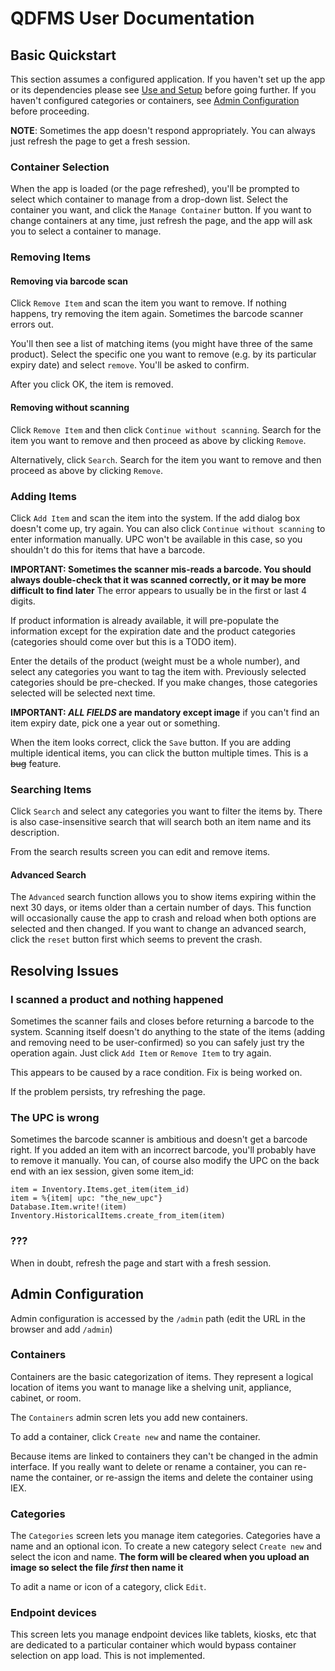 # QDFMS User Documentation

## Basic Quickstart
This section assumes a configured application. If you haven't set up the app or its dependencies please see [Use and Setup](https://github.com/pfriedma/QDFMS#use-and-setup) before going further. If you haven't configured categories or containers, see [Admin Configuration](#admin-configuration) before proceeding. 

**NOTE**: Sometimes the app doesn't respond appropriately. You can always just refresh the page to get a fresh session. 

### Container Selection
When the app is loaded (or the page refreshed), you'll be prompted to select which container to manage from a drop-down list. Select the container you want, and click the `Manage Container` button. If you want to change containers at any time, just refresh the page, and the app will ask you to select a container to manage. 

### Removing Items

#### Removing via barcode scan
Click `Remove Item` and scan the item you want to remove. If nothing happens, try removing the item again. Sometimes the barcode scanner errors out. 

You'll then see a list of matching items (you might have three of the same product). Select the specific one you want to remove (e.g. by its particular expiry date) and select `remove`. You'll be asked to confirm. 

After you click OK, the item is removed. 

#### Removing without scanning
Click `Remove Item` and then click `Continue without scanning`. Search for the item you want to remove and then proceed as above by clicking `Remove`. 

Alternatively, click `Search`. Search for the item you want to remove and then proceed as above by clicking `Remove`. 

### Adding Items
Click `Add Item` and scan the item into the system. If the add dialog box doesn't come up, try again. You can also click `Continue without scanning` to enter information manually. UPC won't be available in this case, so you shouldn't do this for items that have a barcode. 

**IMPORTANT: Sometimes the scanner mis-reads a barcode. You should always double-check that it was scanned correctly, or it may be more difficult to find later** The error appears to usually be in the first or last 4 digits. 

If product information is already available, it will pre-populate the information except for the expiration date and the product categories (categories should come over but this is a TODO item).

Enter the details of the product (weight must be a whole number), and select any categories you want to tag the item with. Previously selected categories should be pre-checked. If you make changes, those categories selected will be selected next time. 

**IMPORTANT: *ALL FIELDS* are mandatory except image** if you can't find an item expiry date, pick one a year out or something.  

When the item looks correct, click the `Save` button. If you are adding multiple identical items, you can click the button multiple times. This is a ~~bug~~ feature.

### Searching Items
Click `Search` and select any categories you want to filter the items by. There is also case-insensitive search that will search both an item name and its description. 

From the search results screen you can edit and remove items. 

#### Advanced Search
The `Advanced` search function allows you to show items expiring within the next 30 days, or items older than a certain number of days. This function will occasionally cause the app to crash and reload when both options are selected and then changed. If you want to change an advanced search, click the `reset` button first which seems to prevent the crash. 

## Resolving Issues
### I scanned a product and nothing happened
Sometimes the scanner fails and closes before returning a barcode to the system. Scanning itself doesn't do anything to the state of the items (adding and removing need to be user-confirmed) so you can safely just try the operation again. Just click `Add Item` or `Remove Item` to try again. 

This appears to be caused by a race condition. Fix is being worked on. 

If the problem persists, try refreshing the page. 

### The UPC is wrong
Sometimes the barcode scanner is ambitious and doesn't get a barcode right. If you added an item with an incorrect barcode, you'll probably have to remove it manually. You can, of course also modify the UPC on the back end with an iex session, given some item_id:

```
item = Inventory.Items.get_item(item_id)
item = %{item| upc: "the_new_upc"}
Database.Item.write!(item)
Inventory.HistoricalItems.create_from_item(item)
```

### ??? 
When in doubt, refresh the page and start with a fresh session.


## Admin Configuration
Admin configuration is accessed by the `/admin` path (edit the URL in the browser and add `/admin`)

### Containers
Containers are the basic categorization of items. They represent a logical location of items you want to manage like a shelving unit, appliance, cabinet, or room. 

The `Containers` admin scren lets you add new containers. 

To add a container, click `Create new` and name the container. 

Because items are linked to containers they can't be changed in the admin interface. If you really want to delete or rename a container, you can re-name the container, or re-assign the items and delete the container using IEX.

### Categories
The `Categories` screen lets you manage item categories. Categories have a name and an optional icon. To create a new category select `Create new` and select the icon and name. **The form will be cleared when you upload an image so select the file *first* then name it**

To adit a name or icon of a category, click `Edit`. 

### Endpoint devices
This screen lets you manage endpoint devices like tablets, kiosks, etc that are dedicated to a particular container which would bypass container selection on app load. This is not implemented.  

